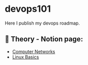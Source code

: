 # devops101
Here I publish my devops roadmap. 

## :brain: Theory - Notion page:
- [Computer Networks](https://www.notion.so/702dc7b8f49e4f638a77e529a9836abf)
- [Linux Basics](https://www.notion.so/LINUX-0a46216fae864b8d8faa984535bc725a)
